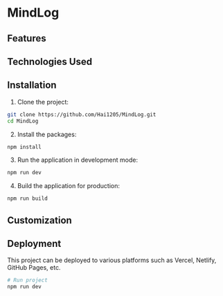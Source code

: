 # MindLog


## Features


## Technologies Used


## Installation

1. Clone the project:

```bash
git clone https://github.com/Hai1205/MindLog.git
cd MindLog
```

2. Install the packages:

```bash
npm install
```

3. Run the application in development mode:

```bash
npm run dev
```

4. Build the application for production:

```bash
npm run build
```

## Customization


## Deployment

This project can be deployed to various platforms such as Vercel, Netlify, GitHub Pages, etc.

```bash
# Run project
npm run dev
```